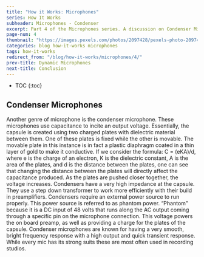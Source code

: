 ```yaml
---
title: "How it Works: Microphones"
series: How It Works
subheader: Microphones - Condenser
excerpt: Part 4 of the Microphones series. A discussion on Condenser Microphones
page-num: 4
thumbnail: "https://images.pexels.com/photos/2097428/pexels-photo-2097428.jpeg"
categories: blog how-it-works microphones
tags: how-it-works
redirect_from: "/blog/how-it-works/microphones/4/"
prev-title: Dynamic Microphones
next-title: Conclusion
---
```


* TOC
{:toc}

## Condenser Microphones

Another genre of microphone is the condenser microphone. These microphones use capacitance to incite an output voltage. Essentially, the capsule is created using two charged plates with dielectric material between them. One of these plates is fixed while the other is movable. The movable plate in this instance is in fact a plastic diaphragm coated in a thin layer of gold to make it conductive. If we consider the formula: C = (eKA)/d, where e is the charge of an electron, K is the dielectric constant, A is the area of the plates, and d is the distance between the plates, one can see that changing the distance between the plates will directly affect the capacitance produced. As the plates are pushed closer together, the voltage increases. Condensers have a very high impedance at the capsule. They use a step down transformer to work more efficiently with their build in preamplifiers. Condensers require an external power source to run properly. This power source is referred to as phantom power. “Phantom” because it is a DC input of 48 volts that runs along the AC output coming through a specific pin on the microphone connection. This voltage powers the on board preamp, as well as providing a charge for the plates of the capsule. Condenser microphones are known for having a very smooth, bright frequency response with a high output and quick transient response. While every mic has its strong suits these are most often used in recording studios.

    